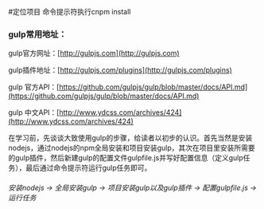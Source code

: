 #定位项目 命令提示符执行cnpm install

### gulp常用地址：

gulp官方网址：[http://gulpjs.com](http://gulpjs.com)

gulp插件地址：[http://gulpjs.com/plugins](http://gulpjs.com/plugins)

gulp 官方API：[https://github.com/gulpjs/gulp/blob/master/docs/API.md](https://github.com/gulpjs/gulp/blob/master/docs/API.md)

gulp 中文API：[http://www.ydcss.com/archives/424](http://www.ydcss.com/archives/424)

在学习前，先谈谈大致使用gulp的步骤，给读者以初步的认识。首先当然是安装nodejs，通过nodejs的npm全局安装和项目安装gulp，其次在项目里安装所需要的gulp插件，然后新建gulp的配置文件gulpfile.js并写好配置信息（定义gulp任务），最后通过命令提示符运行gulp任务即可。

###### 安装nodejs -> 全局安装gulp -> 项目安装gulp以及gulp插件 -> 配置gulpfile.js -> 运行任务